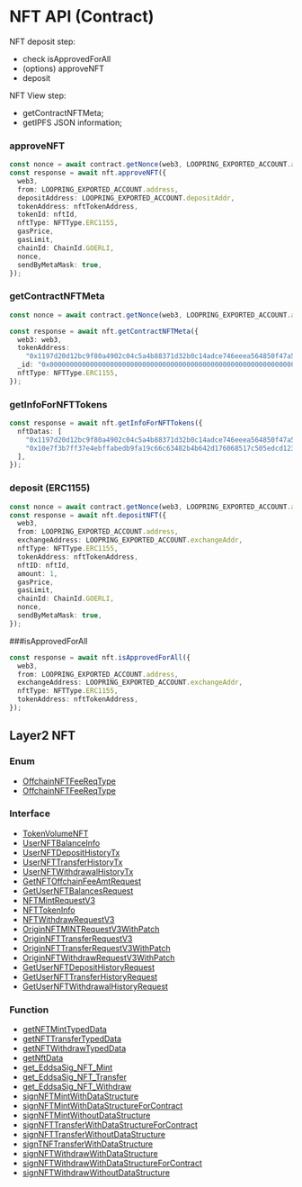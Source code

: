 # NFT API (Contract)

NFT deposit step:

- check isApprovedForAll
- (options) approveNFT
- deposit

NFT View step:

- getContractNFTMeta;
- getIPFS JSON information;

### approveNFT

```typescript
const nonce = await contract.getNonce(web3, LOOPRING_EXPORTED_ACCOUNT.address);
const response = await nft.approveNFT({
  web3,
  from: LOOPRING_EXPORTED_ACCOUNT.address,
  depositAddress: LOOPRING_EXPORTED_ACCOUNT.depositAddr,
  tokenAddress: nftTokenAddress,
  tokenId: nftId,
  nftType: NFTType.ERC1155,
  gasPrice,
  gasLimit,
  chainId: ChainId.GOERLI,
  nonce,
  sendByMetaMask: true,
});
```

### getContractNFTMeta

```typescript
const nonce = await contract.getNonce(web3, LOOPRING_EXPORTED_ACCOUNT.address);

const response = await nft.getContractNFTMeta({
  web3: web3,
  tokenAddress:
    "0x1197d20d12bc9f80a4902c04c5a4b88371d32b0c14adce746eeea564850f47a5",
  _id: "0x000000000000000000000000000000000000000000000000000000000000007b",
  nftType: NFTType.ERC1155,
});
```

### getInfoForNFTTokens

```typescript
const response = await nft.getInfoForNFTTokens({
  nftDatas: [
    "0x1197d20d12bc9f80a4902c04c5a4b88371d32b0c14adce746eeea564850f47a5",
    "0x10e7f3b7ff37e4ebffabedb9fa19c66c63482b4b642d176068517c505edcd123",
  ],
});
```

### deposit (ERC1155)

```typescript
const nonce = await contract.getNonce(web3, LOOPRING_EXPORTED_ACCOUNT.address);
const response = await nft.depositNFT({
  web3,
  from: LOOPRING_EXPORTED_ACCOUNT.address,
  exchangeAddress: LOOPRING_EXPORTED_ACCOUNT.exchangeAddr,
  nftType: NFTType.ERC1155,
  tokenAddress: nftTokenAddress,
  nftID: nftId,
  amount: 1,
  gasPrice,
  gasLimit,
  chainId: ChainId.GOERLI,
  nonce,
  sendByMetaMask: true,
});
```

###isApprovedForAll

```typescript
const response = await nft.isApprovedForAll({
  web3,
  from: LOOPRING_EXPORTED_ACCOUNT.address,
  exchangeAddress: LOOPRING_EXPORTED_ACCOUNT.exchangeAddr,
  nftType: NFTType.ERC1155,
  tokenAddress: nftTokenAddress,
});
```

## Layer2 NFT

### Enum

- [OffchainNFTFeeReqType](enums/OffchainNFTFeeReqType.md)
- [OffchainNFTFeeReqType](enums/OffchainNFTFeeReqType.md)

### Interface

- [TokenVolumeNFT](interfaces/TokenVolumeNFT.md)
- [UserNFTBalanceInfo](../detail/interfaces/UserNFTBalanceInfo.md)
- [UserNFTDepositHistoryTx](../detail/interfaces/UserNFTDepositHistoryTx.md)
- [UserNFTTransferHistoryTx](../detail/interfaces/UserNFTTransferHistoryTx.md)
- [UserNFTWithdrawalHistoryTx](../detail/interfaces/UserNFTWithdrawalHistoryTx.md)
- [GetNFTOffchainFeeAmtRequest](../detail/interfaces/GetNFTOffchainFeeAmtRequest.md)
- [GetUserNFTBalancesRequest](../detail/interfaces/GetUserNFTBalancesRequest.md)
- [NFTMintRequestV3](../detail/interfaces/NFTMintRequestV3.md)
- [NFTTokenInfo](../detail/interfaces/NFTTokenInfo.md)
- [NFTWithdrawRequestV3](../detail/interfaces/NFTWithdrawRequestV3.md)
- [OriginNFTMINTRequestV3WithPatch](../detail/interfaces/OriginNFTMINTRequestV3WithPatch.md)
- [OriginNFTTransferRequestV3](../detail/interfaces/OriginNFTTransferRequestV3.md)
- [OriginNFTTransferRequestV3WithPatch](../detail/interfaces/OriginNFTTransferRequestV3WithPatch.md)
- [OriginNFTWithdrawRequestV3WithPatch](../detail/interfaces/OriginNFTWithdrawRequestV3WithPatch.md)
- [GetUserNFTDepositHistoryRequest](../detail/modules.md#getusernftdeposithistoryrequest)
- [GetUserNFTTransferHistoryRequest](../detail/modules.md#getusernfttransferhistoryrequest)
- [GetUserNFTWithdrawalHistoryRequest](../detail/modules.md#getusernftwithdrawalhistoryrequest)

### Function

- [getNFTMintTypedData](../detail/modules.md#getnftminttypeddata)
- [getNFTTransferTypedData](../detail/modules.md#getnfttransfertypeddata)
- [getNFTWithdrawTypedData](../detail/modules.md#getnftwithdrawtypeddata)
- [getNftData](../detail/modules.md#getnftdata)
- [get_EddsaSig_NFT_Mint](../detail/modules.md#get_eddsasig_nft_mint)
- [get_EddsaSig_NFT_Transfer](../detail/modules.md#get_eddsasig_nft_transfer)
- [get_EddsaSig_NFT_Withdraw](../detail/modules.md#get_eddsasig_nft_withdraw)
- [signNFTMintWithDataStructure](../detail/modules.md#signnftmintwithdatastructure)
- [signNFTMintWithDataStructureForContract](../detail/modules.md#signnftmintwithdatastructureforcontract)
- [signNFTMintWithoutDataStructure](../detail/modules.md#signnftmintwithoutdatastructure)
- [signNFTTransferWithDataStructureForContract](../detail/modules.md#signnfttransferwithdatastructureforcontract)
- [signNFTTransferWithoutDataStructure](../detail/modules.md#signnfttransferwithoutdatastructure)
- [signTNFTransferWithDataStructure](../detail/modules.md#signtnftransferwithdatastructure)
- [signNFTWithdrawWithDataStructure](../detail/modules.md#signnftwithdrawwithdatastructure)
- [signNFTWithdrawWithDataStructureForContract](../detail/modules.md#signnftwithdrawwithdatastructureforcontract)
- [signNFTWithdrawWithoutDataStructure](../detail/modules.md#signnftwithdrawwithoutdatastructure)
